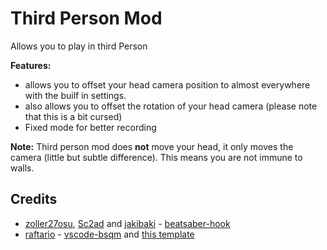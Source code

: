 # Third Person Mod

Allows you to play in third Person

**Features:**
- allows you to offset your head camera position to almost everywhere with the builf in settings.
- also allows you to offset the rotation of your head camera (please note that this is a bit cursed)
- Fixed mode for better recording

**Note:** Third person mod does **not** move your head, it only moves the camera (little but subtle difference). This means you are not immune to walls.

## Credits

* [zoller27osu](https://github.com/zoller27osu), [Sc2ad](https://github.com/Sc2ad) and [jakibaki](https://github.com/jakibaki) - [beatsaber-hook](https://github.com/sc2ad/beatsaber-hook)
* [raftario](https://github.com/raftario) - [vscode-bsqm](https://github.com/raftario/vscode-bsqm) and [this template](https://github.com/raftario/bmbf-mod-template)
